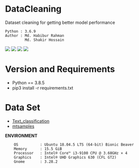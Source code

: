 # DataCleaning
Dataset cleaning for getting better model performance
 
    Python : 3.6.9
    Author : Md. Habibur Rahman 
             Md. Shakir Hossain  
  

![](/info/src_img/python.ico?raw=true )
![](/info/src_img/tensorflow.ico?raw=true)
![](/info/src_img/keras.ico?raw=true)
![](/info/src_img/col.ico?raw=true)

# Version and Requirements  
* Python == 3.8.5
* pip3 install -r requirements.txt

# Data Set
  * [Text_classification](https://www.kaggle.com/jsreddy79/text-classification-supervised-learning?select=TextClassification_Data.csv)
  * [mtsamples](https://www.kaggle.com/tboyle10/medicaltranscriptions)


**ENVIRONMENT**

        OS          : Ubuntu 18.04.5 LTS (64-bit) Bionic Beaver     
        Memory      : 15.5 GiB  
        Processor   : Intel® Core™ i3-9100 CPU @ 3.60GHz × 4  
        Graphics    : Intel® UHD Graphics 630 (CFL GT2)
        Gnome       : 3.28.2
  
